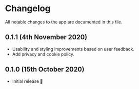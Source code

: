 # Changelog

All notable changes to the app are documented in this file.

## 0.1.1 (4th November 2020)

- Usability and styling improvements based on user feedback.
- Add privacy and cookie policy.

## 0.1.0 (15th October 2020)

- Initial release 🚀
